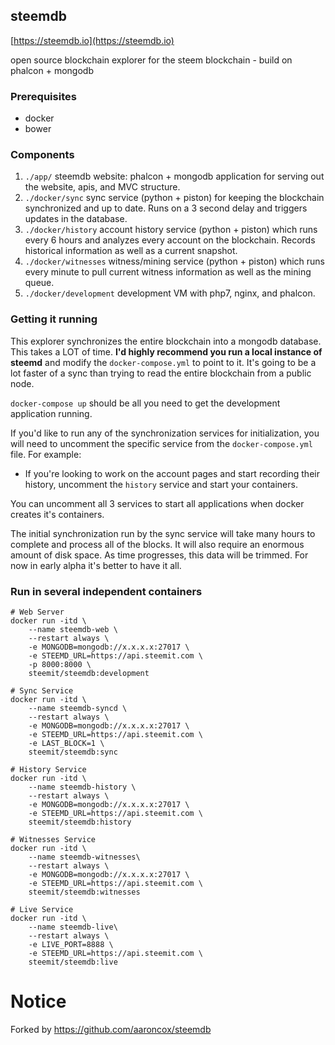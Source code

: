 ## steemdb

[https://steemdb.io](https://steemdb.io)

open source blockchain explorer for the steem blockchain - build on phalcon + mongodb

### Prerequisites

- docker
- bower

### Components

1. `./app/` steemdb website: phalcon + mongodb application for serving out the website, apis, and MVC structure.
2. `./docker/sync` sync service (python + piston) for keeping the blockchain synchronized and up to date. Runs on a 3 second delay and triggers updates in the database.
3. `./docker/history` account history service (python + piston) which runs every 6 hours and analyzes every account on the blockchain. Records historical information as well as a current snapshot.
4. `./docker/witnesses` witness/mining service (python + piston) which runs every minute to pull current witness information as well as the mining queue.
5. `./docker/development` development VM with php7, nginx, and phalcon.

### Getting it running

This explorer synchronizes the entire blockchain into a mongodb database. This takes a LOT of time. **I'd highly recommend you run a local instance of steemd** and modify the `docker-compose.yml` to point to it. It's going to be a lot faster of a sync than trying to read the entire blockchain from a public node.

`docker-compose up` should be all you need to get the development application running.

If you'd like to run any of the synchronization services for initialization, you will need to uncomment the specific service from the `docker-compose.yml` file. For example:

- If you're looking to work on the account pages and start recording their history, uncomment the `history` service and start your containers.

You can uncomment all 3 services to start all applications when docker creates it's containers.

The initial synchronization run by the sync service will take many hours to complete and process all of the blocks. It will also require an enormous amount of disk space. As time progresses, this data will be trimmed. For now in early alpha it's better to have it all.

### Run in several independent containers

```
# Web Server
docker run -itd \
    --name steemdb-web \
    --restart always \
    -e MONGODB=mongodb://x.x.x.x:27017 \
    -e STEEMD_URL=https://api.steemit.com \
    -p 8000:8000 \
    steemit/steemdb:development

# Sync Service
docker run -itd \
    --name steemdb-syncd \
    --restart always \
    -e MONGODB=mongodb://x.x.x.x:27017 \
    -e STEEMD_URL=https://api.steemit.com \
    -e LAST_BLOCK=1 \
    steemit/steemdb:sync

# History Service
docker run -itd \
    --name steemdb-history \
    --restart always \
    -e MONGODB=mongodb://x.x.x.x:27017 \
    -e STEEMD_URL=https://api.steemit.com \
    steemit/steemdb:history

# Witnesses Service
docker run -itd \
    --name steemdb-witnesses\
    --restart always \
    -e MONGODB=mongodb://x.x.x.x:27017 \
    -e STEEMD_URL=https://api.steemit.com \
    steemit/steemdb:witnesses

# Live Service
docker run -itd \
    --name steemdb-live\
    --restart always \
    -e LIVE_PORT=8888 \
    -e STEEMD_URL=https://api.steemit.com \
    steemit/steemdb:live
```

# Notice

Forked by https://github.com/aaroncox/steemdb
